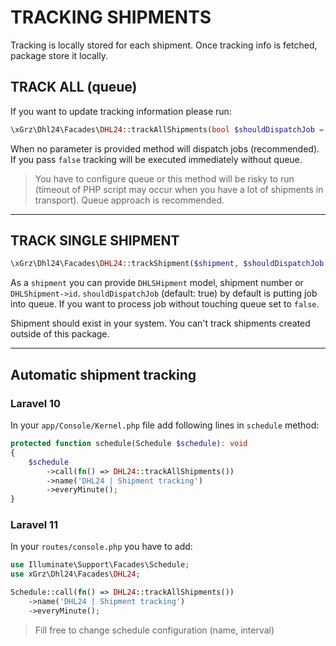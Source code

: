 # TRACKING SHIPMENTS
Tracking is locally stored for each shipment. Once tracking info is fetched, package store it locally. 


## TRACK ALL (queue)
If you want to update tracking information please run:

```php
\xGrz\Dhl24\Facades\DHL24::trackAllShipments(bool $shouldDispatchJob = true));
```
When no parameter is provided method will dispatch jobs (recommended). If you pass `false` tracking will be executed immediately without queue.

> You have to configure queue or this method will be risky to run (timeout of PHP script may occur when you have a lot of shipments in transport).
Queue approach is recommended.

___

## TRACK SINGLE SHIPMENT

```php
\xGrz\Dhl24\Facades\DHL24::trackShipment($shipment, $shouldDispatchJob = true);
```
As a `shipment` you can provide `DHLSHipment` model, shipment number or `DHLShipment->id`.
`shouldDispatchJob` (default: true) by default is putting job into queue. If you want to process job without touching queue set to `false`.

Shipment should exist in your system. You can't track shipments created outside of this package.
___

## Automatic shipment tracking

### Laravel 10

In your `app/Console/Kernel.php` file add following lines in `schedule` method:
```php
protected function schedule(Schedule $schedule): void
{
    $schedule
        ->call(fn() => DHL24::trackAllShipments())
        ->name('DHL24 | Shipment tracking')
        ->everyMinute();
}
```
### Laravel 11

In your `routes/console.php` you have to add:
```php
use Illuminate\Support\Facades\Schedule;
use xGrz\Dhl24\Facades\DHL24;

Schedule::call(fn() => DHL24::trackAllShipments())
    ->name('DHL24 | Shipment tracking')
    ->everyMinute();
```

> Fill free to change schedule configuration (name, interval)

